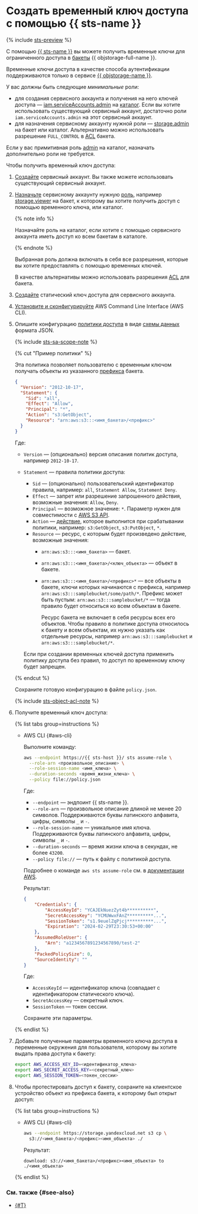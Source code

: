 # Создать временный ключ доступа с помощью {{ sts-name }}

{% include [sts-preview](sts-preview.md) %}

С помощью [{{ sts-name }}](../../iam/concepts/authorization/sts.md) вы можете получить временные ключи для ограниченного доступа в [бакеты](../../storage/concepts/bucket.md) {{ objstorage-full-name }}.

Временные ключи доступа в качестве способа аутентификации поддерживаются только в сервисе [{{ objstorage-name }}](../../storage/).

У вас должны быть следующие _минимальные_ роли:
* для создания сервисного аккаунта и получения на него ключей доступа — [iam.serviceAccounts.admin](../../iam/roles-reference.md#iam-serviceAccounts-admin) на [каталог](../../resource-manager/concepts/resources-hierarchy.md#folder). Если вы хотите использовать существующий сервисный аккаунт, достаточно роли `iam.serviceAccounts.admin` на этот сервисный аккаунт.
* для назначения сервисному аккаунту нужной роли — [storage.admin](../../storage/security/index.md#storage-admin) на бакет или каталог. Альтернативно можно использовать разрешение `FULL_CONTROL` в [ACL](../../storage/security/acl.md) бакета.

Если у вас примитивная роль [admin](../../iam/roles-reference.md#admin) на каталог, назначать дополнительно роли не требуется.

Чтобы получить временный ключ доступа:
1. [Создайте](../../iam/operations/sa/create.md) сервисный аккаунт. Вы также можете использовать существующий сервисный аккаунт.
1. [Назначьте](../../iam/operations/sa/assign-role-for-sa.md) сервисному аккаунту нужную [роль](../../storage/security/index.md#roles-list), например [storage.viewer](../../storage/security/index.md#storage-viewer) на бакет, к которому вы хотите получить доступ с помощью временного ключа, или каталог.

    {% note info %}
    
    Назначайте роль на каталог, если хотите с помощью сервисного аккаунта иметь доступ ко всем бакетам в каталоге.
    
    {% endnote %}

    Выбранная роль должна включать в себя все разрешения, которые вы хотите предоставлять с помощью временных ключей.

    В качестве альтернативы можно использовать разрешения [ACL](../../storage/security/acl.md) для бакета.
1. [Создайте](../../iam/operations/sa/create-access-key.md) статический ключ доступа для сервисного аккаунта.
1. [Установите и сконфигурируйте](../../storage/tools/aws-cli.md) AWS Command Line Interface (AWS CLI).
1. Опишите конфигурацию [политики доступа](../../storage/concepts/policy.md) в виде [схемы данных](../../storage/s3/api-ref/policy/scheme.md) формата JSON.

    {% include [sts-sa-scope-note](sts-sa-scope-note.md) %}

    {% cut "Пример политики" %}

    Эта политика позволяет пользователю с временным ключом получать объекты из указанного [префикса](../../storage/concepts/object.md#folder) бакета.

    ```json
    {
      "Version": "2012-10-17",
      "Statement": {
        "Sid": "all",
        "Effect": "Allow",
        "Principal": "*",
        "Action": "s3:GetObject",
        "Resource": "arn:aws:s3:::<имя_бакета>/<префикс>"
      }
    }
    ```

    Где:
    * `Version` — (опционально) версия описания политик доступа, например `2012-10-17`.
    * `Statement` — правила политики доступа:
      * `Sid` — (опционально) пользовательский идентификатор правила, например: `all`, `Statement Allow`, `Statement Deny`.
      * `Effect` — запрет или разрешение запрошенного действия, возможные значения: `Allow`, `Deny`.
      * `Principal` — возможное значение: `*`. Параметр нужен для совместимости с [AWS S3 API](../../storage/s3/index.md).
      * `Action` — [действие](../../storage/s3/api-ref/policy/actions.md), которое выполнится при срабатывании политики, например: `s3:GetObject`, `s3:PutObject`, `*`.
      * `Resource` — ресурс, с которым будет произведено действие, возможные значения: 
        * `arn:aws:s3:::<имя_бакета>` — бакет.
        * `arn:aws:s3:::<имя_бакета>/<ключ_объекта>` — объект в бакете.
        * `arn:aws:s3:::<имя_бакета>/<префикс>*` — все объекты в бакете, ключи которых начинаются с префикса, например `arn:aws:s3:::samplebucket/some/path/*`. Префикс может быть пустым: `arn:aws:s3:::samplebucket/*` — тогда правило будет относиться ко всем объектам в бакете.
    
          Ресурс бакета не включает в себя ресурсы всех его объектов. Чтобы правило в политике доступа относилось к бакету и всем объектам, их нужно указать как отдельные ресурсы, например `arn:aws:s3:::samplebucket` и `arn:aws:s3:::samplebucket/*`.

      Если при создании временных ключей доступа применить политику доступа без правил, то доступ по временному ключу будет запрещен.

    {% endcut %}

    Сохраните готовую конфигурацию в файле `policy.json`.

    {% include [sts-object-acl-note](sts-object-acl-note.md) %}

1. Получите временный ключ доступа:

    {% list tabs group=instructions %}

    - AWS CLI {#aws-cli}

      Выполните команду:

      ```bash
      aws --endpoint https://{{ sts-host }}/ sts assume-role \
        --role-arn <произвольное_описание> \
        --role-session-name <имя_ключа> \
        --duration-seconds <время_жизни_ключа> \
        --policy file://policy.json
      ```

      Где:
      * `--endpoint` — эндпоинт {{ sts-name }}.
      * `--role-arn` — произвольное описание длиной не менее 20 символов. Поддерживаются буквы латинского алфавита, цифры, символы `_` и `-`.
      * `--role-session-name` — уникальное имя ключа. Поддерживаются буквы латинского алфавита, цифры, символы `_` и `-`.
      * `--duration-seconds` — время жизни ключа в секундах, не более `43200`.
      * `--policy file://` — путь к файлу с политикой доступа.

      Подробнее о команде `aws sts assume-role` см. в [документации AWS](https://awscli.amazonaws.com/v2/documentation/api/latest/reference/sts/assume-role.html).

      Результат:

      ```json
      {
          "Credentials": {
              "AccessKeyId": "YCAJEkNuezZyt4b**********",
              "SecretAccessKey": "YCMUWwxFAnZ**********...",
              "SessionToken": "s1.9euelZqPjcj**********...",
              "Expiration": "2024-02-29T23:30:53+00:00"
          },
          "AssumedRoleUser": {
              "Arn": "a1234567891234567890/test-2"
          },
          "PackedPolicySize": 0,
          "SourceIdentity": ""
      }
      ```

      Где:
      * `AccessKeyId` — идентификатор ключа (совпадает с идентификатором статического ключа).
      * `SecretAccessKey` — секретный ключ.
      * `SessionToken` — токен сессии.

      Сохраните эти параметры.

    {% endlist %}

1. Добавьте полученные параметры временного ключа доступа в переменные окружения для пользователя, которому вы хотите выдать права доступа к бакету:

    ```bash
    export AWS_ACCESS_KEY_ID=<идентификатор_ключа>
    export AWS_SECRET_ACCESS_KEY=<секретный_ключ>
    export AWS_SESSION_TOKEN=<токен_сессии>
    ```

1. Чтобы протестировать доступ к бакету, сохраните на клиентское устройство объект из префикса бакета, к которому был открыт доступ:

    {% list tabs group=instructions %}

    - AWS CLI {#aws-cli}

      ```bash
      aws --endpoint https://storage.yandexcloud.net s3 cp \
        s3://<имя_бакета>/<префикс><имя_объекта> ./
      ```

      Результат:

      ```text
      download: s3://<имя_бакета>/<префикс><имя_объекта> to ./<имя_объекта>
      ```

    {% endlist %}

### См. также {#see-also}

* [{#T}](../../storage/security/overview.md)
